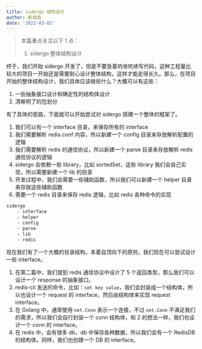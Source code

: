 ```yaml
---
title: sidergo 结构设计
author: 新自助
date: '2022-03-02'
---
```


> 本篇重点关注以下 1 点：
> 1. sidergo 整体结构设计


终于，我们开始 sidergo 开发了，但是不要急着吭哧吭哧写代码，这种工程量比较大的项目一开始还是需要耐心设计整体结构，这样才能走得长久。那么，在项目开始的整体结构设计，我们具体应该做些什么？大概可以有这些：

1. 一些抽象接口设计和确定性的结构体设计
2. 清晰明了的包划分

有了具体的思路，下面就可以开始尝试对 sidergo 搭建一个整体的框架了。

1. 我们可以有一个 interface 目录，来保存所有的 interface
2. 我们需要解析 redis.conf 内容，所以新建一个 config 目录来存放解析配置的逻辑
3. 我们需要解析 redis 的通信协议，所以新建一个 parse 目录来存放解析 redis 通信协议的逻辑
4. sidergo 会依赖一些 library，比如 sortedSet，这些 library 我们会自己实现，所以需要新建一个 lib 的目录
5. 开发过程中，我们会需要一些辅助函数，所以我们可以新建一个 helper 目录来存放这些辅助函数
6. 需要一个 redis 目录来保存 redis 逻辑，比如 redis 各种命令的实现


```bash
sidergo
    - interface
    - helper
    - config
    - parse
    - lib
    - redis
```

现在我们有了一个大概的目录结构，本着自顶向下的原则，我们现在可以尝试设计一些 interface。

1. 在第二篇中，我们提到 redis 通信协议中设计了 5 个返回类型，那么我们可以设计一个 response 的抽象接口。
2. redis-cli 发送的命令，比如：`set key value`，我们会封装成一个结构体，所以也设计一个 request 的 interface，然后由结构体来实现 request interface。
3. 在 Golang 中，通常使用 `net.Conn` 表示一个连接，不过 `net.Conn` 不满足我们的需求，所以我们会自行封装一个 conn 结构体，和 2 的想法一样，我们也设计一个 conn 的 interface。
4. 在 redis 中，会有很多 db，db 中保存各种数据，所以我们会有一个 RedisDB 的结构体。同样，我们也创建一个 DB 的 interface。